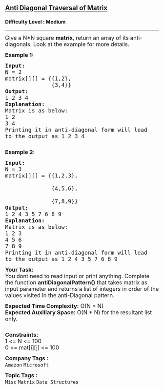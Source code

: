 <h2><a href="https://practice.geeksforgeeks.org/problems/print-diagonally1623/1?page=9&difficulty[]=1&status[]=solved&sortBy=submissions">Anti Diagonal Traversal of Matrix</a></h2><h3>Difficulty Level : Medium</h3><hr><div class="problems_problem_content__Xm_eO"><p><span style="font-size:18px">Give a N*N square <strong>matrix</strong>, return an array of its anti-diagonals. Look at the example for more details.</span></p>

<p><span style="font-size:18px"><strong>Example 1:</strong></span></p>

<pre><span style="font-size:18px"><strong>Input:</strong>
N = 2
matrix[][] = {{1,2},
              {3,4}}
<strong>Output:</strong>
1 2 3 4
<strong>Explanation:</strong>
Matrix is as below:
1 2
3 4
Printing it in anti-diagonal form will lead
to the output as 1 2 3 4</span></pre>

<p><br>
<span style="font-size:18px"><strong>Example 2:</strong></span></p>

<pre><span style="font-size:18px"><strong>Input:</strong>
N = 3
matrix[][] = {{1,2,3},

              {4,5,6},

              {7,8,9}}
<strong>Output:</strong>
1 2 4 3 5 7 6 8 9
<strong>Explanation: </strong>
Matrix is as below:
1 2 3
4 5 6
7 8 9
Printing it in anti-diagonal form will lead
to the output as 1 2 4 3 5 7 6 8 9 </span></pre>

<p><span style="font-size:18px"><strong>Your Task:</strong><br>
You dont need to read input or print anything. Complete the function <strong>antiDiagonal</strong><strong>Pattern()</strong> that takes matrix as input parameter and returns a list of integers in order of the values visited in the anti-Diagonal&nbsp;pattern.&nbsp;</span></p>

<p><span style="font-size:18px"><strong>Expected Time Complexity:</strong> O(N * N)<br>
<strong>Expected Auxiliary Space:</strong> O(N * N) for the resultant list only.</span><br>
&nbsp;</p>

<p><span style="font-size:18px"><strong>Constraints:</strong><br>
1 &lt;= N &lt;= 100<br>
0 &lt;= mat[i][j] &lt;= 100</span></p>
</div><p><span style=font-size:18px><strong>Company Tags : </strong><br><code>Amazon</code>&nbsp;<code>Microsoft</code>&nbsp;<br><p><span style=font-size:18px><strong>Topic Tags : </strong><br><code>Misc</code>&nbsp;<code>Matrix</code>&nbsp;<code>Data Structures</code>&nbsp;